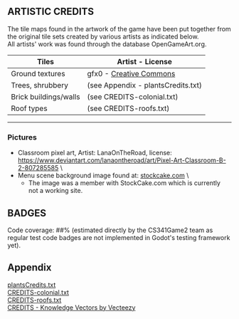 ## ARTISTIC CREDITS

The tile maps found in the artwork of the game have been put together from the original tile sets created by various artists as indicated below.\
All artists' work was found through the database OpenGameArt.org.

|          Tiles        |         Artist - License           |
|-----------------------|------------------------------------|
| Ground textures       | gfx0 - [Creative Commons](https://creativecommons.org/licenses/by/4.0/)            |
| Trees, shrubbery      | (see Appendix - plantsCredits.txt) |
| Brick buildings/walls | (see CREDITS-colonial.txt)         |
| Roof types            | (see CREDITS-roofs.txt)            |
--------------------------------------------------------------

### Pictures
- Classroom pixel art, Artist: LanaOnTheRoad, license: https://www.deviantart.com/lanaontheroad/art/Pixel-Art-Classroom-B-2-807285585 \
- Menu scene background image found at: [stockcake.com](https://www.google.com/url?sa=t&source=web&rct=j&opi=89978449&url=https://stockcake.com/i/gothic-tower-sunset_1683630_1218416&ved=2ahUKEwjY3Yu8peKLAxXCHjQIHd07BjwQh-wKegQIWhAD&usg=AOvVaw3_bOTixGIl4-QhFLlOwl-q) \
     - The image was a member with StockCake.com which is currently not a working site.

## BADGES
Code coverage: ##% (estimated directly by the CS341Game2 team as regular test code badges are not implemented in Godot's testing framework yet).

## Appendix
[plantsCredits.txt](https://github.com/user-attachments/files/18759349/plantsCredits.txt) \
[CREDITS-colonial.txt](https://github.com/user-attachments/files/18759367/CREDITS-colonial.txt) \
[CREDITS-roofs.txt](https://github.com/user-attachments/files/18759389/CREDITS-roofs.txt) \
[CREDITS - Knowledge Vectors by Vecteezy](https://www.vecteezy.com/free-vector/knowledge)
